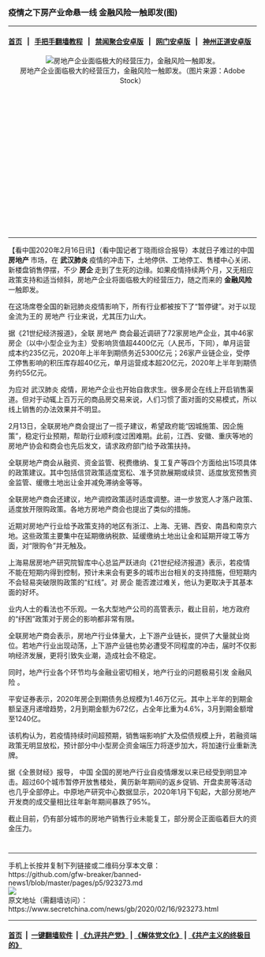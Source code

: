 ### 疫情之下房产业命悬一线 金融风险一触即发(图)
------------------------

#### [首页](https://github.com/gfw-breaker/banned-news1/blob/master/README.md) &nbsp;&nbsp;|&nbsp;&nbsp; [手把手翻墙教程](https://github.com/gfw-breaker/guides/wiki) &nbsp;&nbsp;|&nbsp;&nbsp; [禁闻聚合安卓版](https://github.com/gfw-breaker/bn-android) &nbsp;&nbsp;|&nbsp;&nbsp; [网门安卓版](https://github.com/oGate2/oGate) &nbsp;&nbsp;|&nbsp;&nbsp; [神州正道安卓版](https://github.com/SzzdOgate/update) 



<div class="article_right" style="fone-color:#000">
 <p style="text-align: center;">
  <img alt="房地产企业面临极大的经营压力，金融风险一触即发。" src="https://img3.secretchina.com/pic/2020/2-16/p2628652a926128457-ss.jpg"/>
  <br>
   房地产企业面临极大的经营压力，金融风险一触即发。（图片来源：Adobe Stock）
   <span id="hideid" name="hideid" style="color:red;display:none;">
    <span href="https://www.secretchina.com">
    </span>
   </span>
  </br>
 </p>
 <div id="txt-mid1-t21-2017">
  <ins class="adsbygoogle" data-ad-client="ca-pub-1276641434651360" data-ad-slot="2451032099" style="display:inline-block;width:336px;height:280px">
  </ins>
  

---


  </div>
 </div>
 <p>
  【看中国2020年2月16日讯】（看中国记者丁晓雨综合报导）本就日子难过的中国
  <strong>
   房地产
  </strong>
  市场，在
  <strong>
   <span href="https://www.secretchina.com/news/gb/tag/武汉肺炎" target="_blank">
    武汉肺炎
   </span>
  </strong>
  疫情的冲击下，土地停供、工地停工、售楼中心关闭、新楼盘销售停摆，不少
  <strong>
   房企
  </strong>
  走到了生死的边缘。如果疫情持续两个月，又无相应政策支持和适当倾斜，房地产企业将面临极大的经营压力，随之而来的
  <strong>
   金融风险
  </strong>
  一触即发。
  <span id="hideid" name="hideid" style="color:red;display:none;">
   <span href="https://www.secretchina.com">
   </span>
  </span>
 </p>
 <p>
  在这场席卷全国的新冠肺炎疫情影响下，所有行业都被按下了“暂停键”。对于以现金流为王的
  <span href="https://zh.wikipedia.org/wiki/房地产" target="_blank">
   房地产
  </span>
  行业来说，尤其压力山大。
 </p>
 <p>
  据《21世纪经济报道》，全联
  <span href="https://www.secretchina.com/news/gb/tag/房地产" target="_blank">
   房地产
  </span>
  商会最近调研了72家房地产企业，其中46家房企（以中小型企业为主）受影响货值超4400亿元（人民币，下同），单月运营成本约235亿元，2020年上半年到期债务近5300亿元；26家产业链企业，受停工停售影响的积压库存超40亿元，单月运营成本超20亿元，2020年上半年到期债务约55亿元。
 </p>
 <p>
  为应对
  <span href="https://zh.wikipedia.org/wiki/2019冠状病毒病" target="_blank">
   武汉肺炎
  </span>
  疫情，房地产企业也开始自救求生。很多房企在线上开启销售渠道。但对于动辄上百万元的商品房交易来说，人们习惯了面对面的交易模式，所以线上销售的办法效果并不明显。
 </p>
 <p>
  2月13日，全联房地产商会提出了一揽子建议，希望政府能“因城施策、因企施策”，稳定行业预期，帮助行业顺利度过困难期。此前，江西、安徽、重庆等地的房地产协会和商会也先后发文，请求政府部门给予政策扶持。
 </p>
 <p>
  全联房地产商会从融资、资金监管、税费缴纳、复工复产等四个方面给出15项具体的政策建议。其中包括信贷政策适度宽松、准予贷款展期或续贷、适度放宽预售资金监管、缓缴土地出让金并减免滞纳金等等。
 </p>
 <p>
  全联房地产商会还建议，地产调控政策适时适度调整。进一步放宽人才落户政策、适度放开限购政策。各地方房地产商会也提出了类似的措施。
 </p>
 <p>
  近期对房地产行业给予政策支持的地区有浙江、上海、无锡、西安、南昌和南京六地。这些政策主要集中在延期缴纳税款、延缓缴纳土地出让金和延期开竣工等方面，对“限购令”并无触及。
 </p>
 <p>
  上海易居房地产研究院智库中心总监严跃进向《21世纪经济报道》表示，若疫情不能在短期内得到控制，预计未来会有更多的城市出台相关的支持措施，但短期内不会轻易突破限购政策的“红线”。对
  <span href="https://www.secretchina.com/news/gb/tag/房企" target="_blank">
   房企
  </span>
  能否渡过难关，他认为更取决于其基本面的好坏。
 </p>
 <p>
  业内人士的看法也不乐观。一名大型地产公司的高管表示，截止目前，地方政府的“纾困”政策对于房企的影响都非常有限。
 </p>
 <p>
  全联房地产商会表示，房地产行业体量大，上下游产业链长，提供了大量就业岗位。若地产行业出现动荡，上下游产业链也势必遭受不同程度的冲击，届时不仅影响经济发展，更将引致失业潮，造成社会不稳定。
 </p>
 <p>
  同时，地产行业各个环节均与金融业密切相关，地产行业的问题极易引发
  <span href="https://zh.wikipedia.org/wiki/金融风险" target="_blank">
   金融风险
  </span>
  。
 </p>
 <p>
  平安证券表示，2020年房企到期债务总规模为1.46万亿元。其中上半年的到期金额呈逐月递增趋势，2月到期金额为672亿，占全年比重为4.6%，3月到期金额增至1240亿。
 </p>
 <p>
  该机构认为，若疫情持续时间超预期，销售端影响扩大及偿债规模上升，若融资端政策无明显放松，预计部分中小型房企资金端压力将逐步加大，将加速行业重新洗牌。
 </p>
 <p>
  据《全景财经》报导，
  <span href="https://www.secretchina.com" target="_blank">
   中国
  </span>
  全国的房地产行业自疫情爆发以来已经受到明显冲击。超过60个城市暂停开放售楼处，黄历新年期间的返乡促销、开盘卖房等活动也几乎全部停止。中原地产研究中心数据显示，2020年1月下旬起，大部分房地产开发商的成交量相比往年新年期间暴跌了95%。
 </p>
 <p>
  截止目前，仍有部分城市的房地产销售行业未能复工，部分房企正面临着巨大的资金压力。
  <center>
   <div>
    <div id="txt-mid2-t22-2017" style="display: block;  max-height: 351px;  overflow: hidden;">
     <div id="SC-21xxx">
     </div>
     <ins class="adsbygoogle" data-ad-client="ca-pub-1276641434651360" data-ad-format="auto" data-ad-slot="4301710469" data-full-width-responsive="true" style="display:block">
     </ins>
    </div>
   </div>
  </center>
  <div style="padding-top:12px;">
  </div>
 </p>
</div>

<hr/>
手机上长按并复制下列链接或二维码分享本文章：<br/>
https://github.com/gfw-breaker/banned-news1/blob/master/pages/p5/923273.md <br/>
<a href='https://github.com/gfw-breaker/banned-news1/blob/master/pages/p5/923273.md'><img src='https://github.com/gfw-breaker/banned-news1/blob/master/pages/p5/923273.md.png'/></a> <br/>
原文地址（需翻墙访问）：https://www.secretchina.com/news/gb/2020/02/16/923273.html


------------------------
#### [首页](https://github.com/gfw-breaker/banned-news1/blob/master/README.md) &nbsp;|&nbsp; [一键翻墙软件](https://github.com/gfw-breaker/nogfw/blob/master/README.md) &nbsp;| [《九评共产党》](https://github.com/gfw-breaker/9ping.md/blob/master/README.md#九评之一评共产党是什么) | [《解体党文化》](https://github.com/gfw-breaker/jtdwh.md/blob/master/README.md) | [《共产主义的终极目的》](https://github.com/gfw-breaker/gczydzjmd.md/blob/master/README.md)


<img src='http://gfw-breaker.win/banned-news/pages/p5/923273.md' width='0px' height='0px'/>
